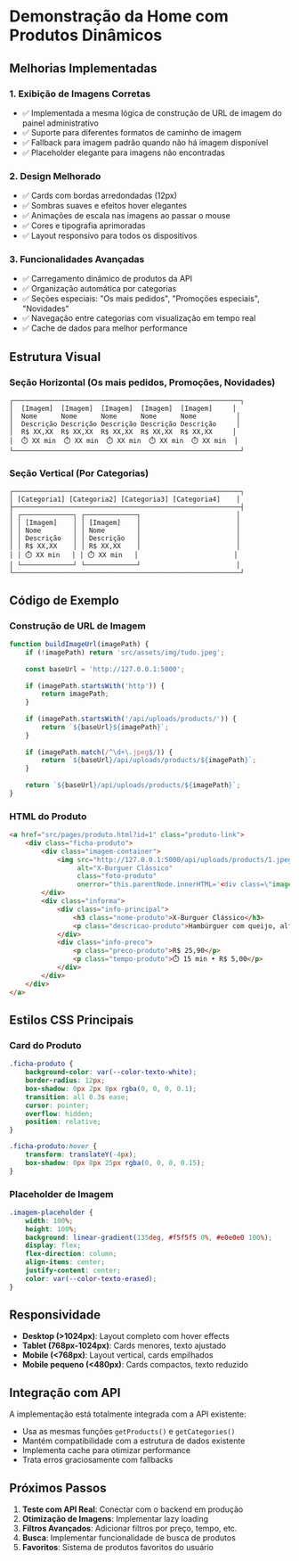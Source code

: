 # Demonstração da Home com Produtos Dinâmicos

## Melhorias Implementadas

### 1. **Exibição de Imagens Corretas**
- ✅ Implementada a mesma lógica de construção de URL de imagem do painel administrativo
- ✅ Suporte para diferentes formatos de caminho de imagem
- ✅ Fallback para imagem padrão quando não há imagem disponível
- ✅ Placeholder elegante para imagens não encontradas

### 2. **Design Melhorado**
- ✅ Cards com bordas arredondadas (12px)
- ✅ Sombras suaves e efeitos hover elegantes
- ✅ Animações de escala nas imagens ao passar o mouse
- ✅ Cores e tipografia aprimoradas
- ✅ Layout responsivo para todos os dispositivos

### 3. **Funcionalidades Avançadas**
- ✅ Carregamento dinâmico de produtos da API
- ✅ Organização automática por categorias
- ✅ Seções especiais: "Os mais pedidos", "Promoções especiais", "Novidades"
- ✅ Navegação entre categorias com visualização em tempo real
- ✅ Cache de dados para melhor performance

## Estrutura Visual

### Seção Horizontal (Os mais pedidos, Promoções, Novidades)
```
┌─────────────────────────────────────────────────────────┐
│  [Imagem]  [Imagem]  [Imagem]  [Imagem]  [Imagem]     │
│  Nome      Nome      Nome      Nome      Nome          │
│  Descrição Descrição Descrição Descrição Descrição     │
│  R$ XX,XX  R$ XX,XX  R$ XX,XX  R$ XX,XX  R$ XX,XX     │
│  ⏱️ XX min  ⏱️ XX min  ⏱️ XX min  ⏱️ XX min  ⏱️ XX min  │
└─────────────────────────────────────────────────────────┘
```

### Seção Vertical (Por Categorias)
```
┌─────────────────────────────────────────────────────────┐
│ [Categoria1] [Categoria2] [Categoria3] [Categoria4]    │
├─────────────────────────────────────────────────────────┤
│ ┌─────────────┐ ┌─────────────┐                        │
│ │ [Imagem]    │ │ [Imagem]    │                        │
│ │ Nome        │ │ Nome        │                        │
│ │ Descrição   │ │ Descrição   │                        │
│ │ R$ XX,XX    │ │ R$ XX,XX    │                        │
│ │ ⏱️ XX min   │ │ ⏱️ XX min   │                        │
│ └─────────────┘ └─────────────┘                        │
└─────────────────────────────────────────────────────────┘
```

## Código de Exemplo

### Construção de URL de Imagem
```javascript
function buildImageUrl(imagePath) {
    if (!imagePath) return 'src/assets/img/tudo.jpeg';
    
    const baseUrl = 'http://127.0.0.1:5000';
    
    if (imagePath.startsWith('http')) {
        return imagePath;
    }
    
    if (imagePath.startsWith('/api/uploads/products/')) {
        return `${baseUrl}${imagePath}`;
    }
    
    if (imagePath.match(/^\d+\.jpeg$/)) {
        return `${baseUrl}/api/uploads/products/${imagePath}`;
    }
    
    return `${baseUrl}/api/uploads/products/${imagePath}`;
}
```

### HTML do Produto
```html
<a href="src/pages/produto.html?id=1" class="produto-link">
    <div class="ficha-produto">
        <div class="imagem-container">
            <img src="http://127.0.0.1:5000/api/uploads/products/1.jpeg" 
                 alt="X-Burguer Clássico" 
                 class="foto-produto"
                 onerror="this.parentNode.innerHTML='<div class=\"imagem-placeholder\"><i class=\"fa-solid fa-image\"></i><p>Imagem não encontrada</p></div>'">
        </div>
        <div class="informa">
            <div class="info-principal">
                <h3 class="nome-produto">X-Burguer Clássico</h3>
                <p class="descricao-produto">Hambúrguer com queijo, alface, tomate e molho especial</p>
            </div>
            <div class="info-preco">
                <p class="preco-produto">R$ 25,90</p>
                <p class="tempo-produto">⏱️ 15 min • R$ 5,00</p>
            </div>
        </div>
    </div>
</a>
```

## Estilos CSS Principais

### Card do Produto
```css
.ficha-produto {
    background-color: var(--color-texto-white);
    border-radius: 12px;
    box-shadow: 0px 2px 8px rgba(0, 0, 0, 0.1);
    transition: all 0.3s ease;
    cursor: pointer;
    overflow: hidden;
    position: relative;
}

.ficha-produto:hover {
    transform: translateY(-4px);
    box-shadow: 0px 8px 25px rgba(0, 0, 0, 0.15);
}
```

### Placeholder de Imagem
```css
.imagem-placeholder {
    width: 100%;
    height: 100%;
    background: linear-gradient(135deg, #f5f5f5 0%, #e0e0e0 100%);
    display: flex;
    flex-direction: column;
    align-items: center;
    justify-content: center;
    color: var(--color-texto-erased);
}
```

## Responsividade

- **Desktop (>1024px)**: Layout completo com hover effects
- **Tablet (768px-1024px)**: Cards menores, texto ajustado
- **Mobile (<768px)**: Layout vertical, cards empilhados
- **Mobile pequeno (<480px)**: Cards compactos, texto reduzido

## Integração com API

A implementação está totalmente integrada com a API existente:
- Usa as mesmas funções `getProducts()` e `getCategories()`
- Mantém compatibilidade com a estrutura de dados existente
- Implementa cache para otimizar performance
- Trata erros graciosamente com fallbacks

## Próximos Passos

1. **Teste com API Real**: Conectar com o backend em produção
2. **Otimização de Imagens**: Implementar lazy loading
3. **Filtros Avançados**: Adicionar filtros por preço, tempo, etc.
4. **Busca**: Implementar funcionalidade de busca de produtos
5. **Favoritos**: Sistema de produtos favoritos do usuário
